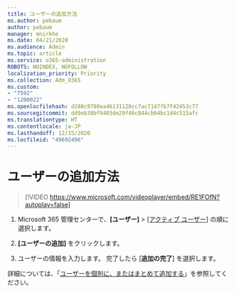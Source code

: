 ```yaml
---
title: ユーザーの追加方法
ms.author: pebaum
author: pebaum
manager: mnirkhe
ms.date: 04/21/2020
ms.audience: Admin
ms.topic: article
ms.service: o365-administration
ROBOTS: NOINDEX, NOFOLLOW
localization_priority: Priority
ms.collection: Adm_O365
ms.custom:
- "7592"
- "1200022"
ms.openlocfilehash: d288c9780aa46131128cc7ac7147fb7f42453c77
ms.sourcegitcommit: dd9eb38bf9403de29f46c844cb64bc1d4c515afc
ms.translationtype: HT
ms.contentlocale: ja-JP
ms.lasthandoff: 12/15/2020
ms.locfileid: "49692496"
---
```

# <a name="how-to-add-a-user"></a>ユーザーの追加方法

> [!VIDEO https://www.microsoft.com/videoplayer/embed/RE1FOfN?autoplay=false]

1. Microsoft 365 管理センターで、**[ユーザー]** > [[アクティブ ユーザー]](https://admin.microsoft.com/Adminportal/Home?source=applauncher#/users) の順に選択します。

2. **[ユーザーの追加]** をクリックします。

3. ユーザーの情報を入力します。 完了したら [**追加の完了**] を選択します。

詳細については、「[ユーザーを個別に、またはまとめて追加する](https://docs.microsoft.com/microsoft-365/admin/add-users/add-users)」を参照してください。